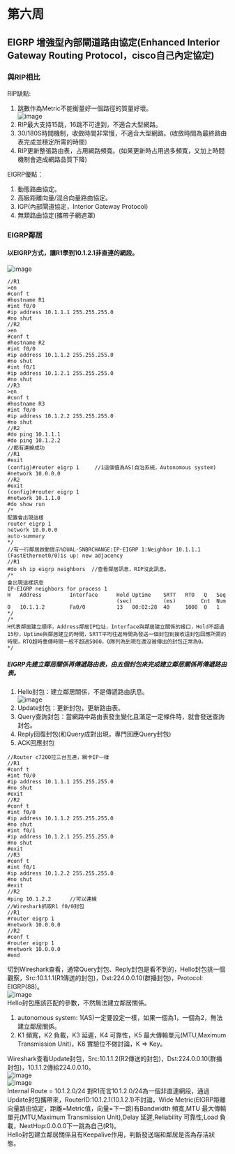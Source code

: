 # 第六周
## EIGRP 增強型內部閘道路由協定(Enhanced Interior Gateway Routing Protocol，cisco自己內定協定)
### 與RIP相比
RIP缺點:    

1. 跳數作為Metric不能衡量好一個路徑的質量好壞。      
![image]()   
2. RIP最大支持15跳，16跳不可達到，不適合大型網路。      
3. 30/180S時間機制，收斂時間非常慢，不適合大型網路。(收斂時間為最終路由表完成並穩定所需的時間)      
4. RIP更新整張路由表，占用網路頻寬。(如果更新時占用過多頻寬，又加上時間機制會造成網路品質下降)      
   
EIGRP優點：      

 1. 動態路由協定。   
 2. 高級距離向量/混合向量路由協定。   
 3. IGP(內部閘道協定，Interior Gateway Protocol)     
 4. 無類路由協定(攜帶子網遮罩)   
### EIGRP鄰居
#### 以EIGRP方式，讓R1學到10.1.2.1非直連的網段。   
![image]()    
```
//R1
>en
#conf t
#hostname R1
#int f0/0
#ip address 10.1.1.1 255.255.255.0
#no shut
//R2
>en
#conf t
#hostname R2
#int f0/0
#ip address 10.1.1.2 255.255.255.0
#no shut
#int f0/1
#ip address 10.1.2.1 255.255.255.0
#no shut
//R3
>en
#conf t
#hostname R3
#int f0/0
#ip address 10.1.2.2 255.255.255.0
#no shut
//R2
#do ping 10.1.1.1 
#do ping 10.1.2.2
//都有連線成功
//R1
#exit
(config)#router eigrp 1     //1這個值為AS(自治系統，Autonomous system)
#network 10.0.0.0
//R2
#exit
(config)#router eigrp 1
#network 10.1.1.0
#do show run
/*
配置會出現這樣
router eigrp 1
network 10.0.0.0
auto-summary
*/
//有一行鄰居啟動提示%DUAL-5NBRCHANGE:IP-EIGRP 1:Neighbor 10.1.1.1 (FastEthernet0/0)is up: new adjacency
//R1
#do sh ip eigrp neighbors  //查看鄰居訊息，RIP沒此訊息。
/*
會出現這樣訊息
IP-EIGRP neighbors for process 1
H   Address         Interface      Hold Uptime    SRTT   RTO   Q   Seq
                                   (sec)          (ms)        Cnt  Num
0   10.1.1.2        Fa0/0          13   00:02:28  40     1000  0   1
*/
/*
H代表鄰居建立順序，Address鄰居IP位址，Interface與鄰居建立關係的接口，Hold不超過15秒，Uptime與鄰居建立的時間，SRTT平均往返時間為發送一個封包到接收這封包回應所需的時間，RTO超時重傳時間一般不超過5000，Q隊列為到現在還沒被傳出的封包正常為0。
*/
```     
##### EIGRP先建立鄰居關係再傳遞路由表，由五個封包來完成建立鄰居關係再傳遞路由表。     
 1. Hello封包：建立鄰居關係，不是傳遞路由訊息。    
 ![image]()     
 2. Update封包：更新封包，更新路由表。      
 3. Query查詢封包：當網路中路由表發生變化且滿足一定條件時，就會發送查詢封包。       
 4. Reply回復封包(和Query成對出現，專門回應Query封包)     
 5. ACK回應封包      
```
//Router c7200拉三台互連，網卡IP一樣
//R1
#conf t
#int f0/0
#ip address 10.1.1.1 255.255.255.0
#no shut
#exit
//R2
#conf t
#int f0/0
#ip address 10.1.1.2 255.255.255.0
#no shut
#int f0/1
#ip address 10.1.2.1 255.255.255.0
#no shut
#exit
//R3
#conf t
#int f0/1
#ip address 10.1.2.2 255.255.255.0
#no shut
#exit
//R2
#ping 10.1.2.2      //可以連線
//Wireshark抓取R1 f0/0封包
//R1
#router eigrp 1
#network 10.0.0.0
//R2
#conf t
#router eigrp 1
#network 10.0.0.0
#end
```    
切到Wireshark查看，通常Query封包、Reply封包是看不到的，Hello封包挑一個觀察，Src:10.1.1.1(R1傳送的封包)，Dst:224.0.0.10(群播封包)，Protocol: EIGRP(88)。        
![image]()     
Hello封包應該匹配的參數，不然無法建立鄰居關係。      

 1. autonomous system: 1(AS)一定要設定一樣，如果一個為1，一個為2，無法建立鄰居關係。     
 2. K1 頻寬，K2 負載，K3 延遲，K4 可靠性，K5 最大傳輸單元(MTU,Maximum Transmission Unit)，K6 實驗位不做討論，K => Key。    

Wireshark查看Update封包，Src:10.1.1.2(R2傳送的封包)，Dst:224.0.0.10(群播封包)，10.1.1.2傳給224.0.0.10。     
![image]()     
![image]()      
Internal Route = 10.1.2.0/24 對R1而言10.1.2.0/24為一個非直連網段，通過Update封包攜帶來，RouterID:10.1.2.1(10.1.2.1)不討論，Wide Metric(EIGRP距離向量路由協定，距離=Metric值，向量=下一跳)有Bandwidth 頻寬,MTU 最大傳輸單元(MTU,Maximum Transmission Unit),Delay 延遲,Reliability 可靠性,Load 負載，NextHop:0.0.0.0下一跳為自己(R1)。     
Hello封包建立鄰居關係且有Keepalive作用，判斷發送端和鄰居是否為存活狀態。      

